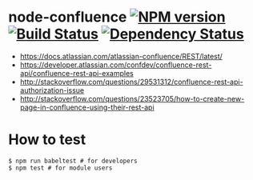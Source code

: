 # node-confluence [![NPM version][npm-image]][npm-url] [![Build Status][travis-image]][travis-url] [![Dependency Status][depstat-image]][depstat-url]

* https://docs.atlassian.com/atlassian-confluence/REST/latest/
* https://developer.atlassian.com/confdev/confluence-rest-api/confluence-rest-api-examples
* http://stackoverflow.com/questions/29531312/confluence-rest-api-authorization-issue
* http://stackoverflow.com/questions/23523705/how-to-create-new-page-in-confluence-using-their-rest-api

# How to test

```
$ npm run babeltest # for developers
$ npm test # for module users 
```

[npm-url]: https://npmjs.org/package/confluency
[npm-image]: https://badge.fury.io/js/confluency.png

[travis-url]: http://travis-ci.org/heycalmdown/node-confluence
[travis-image]: https://secure.travis-ci.org/heycalmdown/node-confluence.png?branch=master

[depstat-url]: https://david-dm.org/heycalmdown/node-confluence
[depstat-image]: https://david-dm.org/heycalmdown/node-confluence.png

